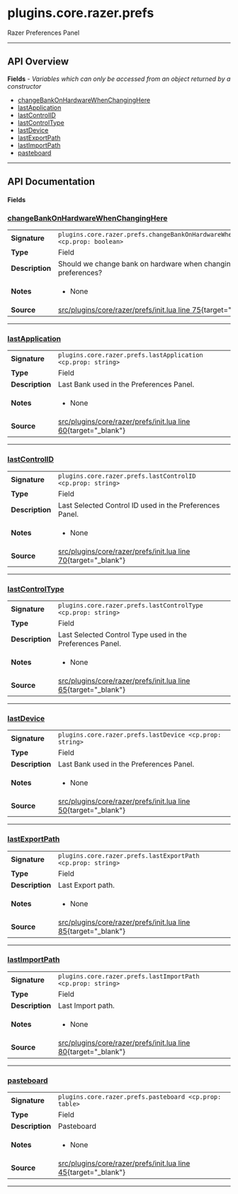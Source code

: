 # plugins.core.razer.prefs

Razer Preferences Panel

---

## API Overview
**Fields** - _Variables which can only be accessed from an object returned by a constructor_
 * [changeBankOnHardwareWhenChangingHere](#changebankonhardwarewhenchanginghere)
 * [lastApplication](#lastapplication)
 * [lastControlID](#lastcontrolid)
 * [lastControlType](#lastcontroltype)
 * [lastDevice](#lastdevice)
 * [lastExportPath](#lastexportpath)
 * [lastImportPath](#lastimportpath)
 * [pasteboard](#pasteboard)


---

## API Documentation

#### Fields


### [changeBankOnHardwareWhenChangingHere](#changebankonhardwarewhenchanginghere)

|                                             |                                                                                     |
| --------------------------------------------|-------------------------------------------------------------------------------------|
| **Signature**                               | `plugins.core.razer.prefs.changeBankOnHardwareWhenChangingHere <cp.prop: boolean>`                                                                    |
| **Type**                                    | Field                                                                     |
| **Description**                             | Should we change bank on hardware when changing in preferences?                                                                     |
| **Notes**                                   | <ul><li>None</li></ul> |
| **Source**                                  | [src/plugins/core/razer/prefs/init.lua line 75](https://github.com/CommandPost/CommandPost/blob/develop/src/plugins/core/razer/prefs/init.lua#L75){target="_blank"} |

---


### [lastApplication](#lastapplication)

|                                             |                                                                                     |
| --------------------------------------------|-------------------------------------------------------------------------------------|
| **Signature**                               | `plugins.core.razer.prefs.lastApplication <cp.prop: string>`                                                                    |
| **Type**                                    | Field                                                                     |
| **Description**                             | Last Bank used in the Preferences Panel.                                                                     |
| **Notes**                                   | <ul><li>None</li></ul> |
| **Source**                                  | [src/plugins/core/razer/prefs/init.lua line 60](https://github.com/CommandPost/CommandPost/blob/develop/src/plugins/core/razer/prefs/init.lua#L60){target="_blank"} |

---


### [lastControlID](#lastcontrolid)

|                                             |                                                                                     |
| --------------------------------------------|-------------------------------------------------------------------------------------|
| **Signature**                               | `plugins.core.razer.prefs.lastControlID <cp.prop: string>`                                                                    |
| **Type**                                    | Field                                                                     |
| **Description**                             | Last Selected Control ID used in the Preferences Panel.                                                                     |
| **Notes**                                   | <ul><li>None</li></ul> |
| **Source**                                  | [src/plugins/core/razer/prefs/init.lua line 70](https://github.com/CommandPost/CommandPost/blob/develop/src/plugins/core/razer/prefs/init.lua#L70){target="_blank"} |

---


### [lastControlType](#lastcontroltype)

|                                             |                                                                                     |
| --------------------------------------------|-------------------------------------------------------------------------------------|
| **Signature**                               | `plugins.core.razer.prefs.lastControlType <cp.prop: string>`                                                                    |
| **Type**                                    | Field                                                                     |
| **Description**                             | Last Selected Control Type used in the Preferences Panel.                                                                     |
| **Notes**                                   | <ul><li>None</li></ul> |
| **Source**                                  | [src/plugins/core/razer/prefs/init.lua line 65](https://github.com/CommandPost/CommandPost/blob/develop/src/plugins/core/razer/prefs/init.lua#L65){target="_blank"} |

---


### [lastDevice](#lastdevice)

|                                             |                                                                                     |
| --------------------------------------------|-------------------------------------------------------------------------------------|
| **Signature**                               | `plugins.core.razer.prefs.lastDevice <cp.prop: string>`                                                                    |
| **Type**                                    | Field                                                                     |
| **Description**                             | Last Bank used in the Preferences Panel.                                                                     |
| **Notes**                                   | <ul><li>None</li></ul> |
| **Source**                                  | [src/plugins/core/razer/prefs/init.lua line 50](https://github.com/CommandPost/CommandPost/blob/develop/src/plugins/core/razer/prefs/init.lua#L50){target="_blank"} |

---


### [lastExportPath](#lastexportpath)

|                                             |                                                                                     |
| --------------------------------------------|-------------------------------------------------------------------------------------|
| **Signature**                               | `plugins.core.razer.prefs.lastExportPath <cp.prop: string>`                                                                    |
| **Type**                                    | Field                                                                     |
| **Description**                             | Last Export path.                                                                     |
| **Notes**                                   | <ul><li>None</li></ul> |
| **Source**                                  | [src/plugins/core/razer/prefs/init.lua line 85](https://github.com/CommandPost/CommandPost/blob/develop/src/plugins/core/razer/prefs/init.lua#L85){target="_blank"} |

---


### [lastImportPath](#lastimportpath)

|                                             |                                                                                     |
| --------------------------------------------|-------------------------------------------------------------------------------------|
| **Signature**                               | `plugins.core.razer.prefs.lastImportPath <cp.prop: string>`                                                                    |
| **Type**                                    | Field                                                                     |
| **Description**                             | Last Import path.                                                                     |
| **Notes**                                   | <ul><li>None</li></ul> |
| **Source**                                  | [src/plugins/core/razer/prefs/init.lua line 80](https://github.com/CommandPost/CommandPost/blob/develop/src/plugins/core/razer/prefs/init.lua#L80){target="_blank"} |

---


### [pasteboard](#pasteboard)

|                                             |                                                                                     |
| --------------------------------------------|-------------------------------------------------------------------------------------|
| **Signature**                               | `plugins.core.razer.prefs.pasteboard <cp.prop: table>`                                                                    |
| **Type**                                    | Field                                                                     |
| **Description**                             | Pasteboard                                                                     |
| **Notes**                                   | <ul><li>None</li></ul> |
| **Source**                                  | [src/plugins/core/razer/prefs/init.lua line 45](https://github.com/CommandPost/CommandPost/blob/develop/src/plugins/core/razer/prefs/init.lua#L45){target="_blank"} |

---

